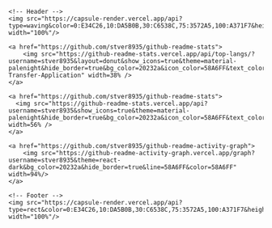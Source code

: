     <!-- Header -->
    <img src="https://capsule-render.vercel.app/api?type=waving&color=0:E34C26,10:DA5B0B,30:C6538C,75:3572A5,100:A371F7&height=100&section=header&text=&fontSize=0" width="100%"/>

    <a href="https://github.com/stver8935/github-readme-stats">
        <img src="https://github-readme-stats.vercel.app/api/top-langs/?username=stver8935&layout=donut&show_icons=true&theme=material-palenight&hide_border=true&bg_color=20232a&icon_color=58A6FF&text_color=fff&title_color=58A6FF&count_private=true&exclude_repo=Face-Transfer-Application" width=38% />
    </a>
    
    <a href="https://github.com/stver8935/github-readme-stats">
      <img src="https://github-readme-stats.vercel.app/api?username=stver8935&show_icons=true&theme=material-palenight&hide_border=true&bg_color=20232a&icon_color=58A6FF&text_color=fff&title_color=58A6FF&count_private=true" width=56% />
    </a>
    
    <a href="https://github.com/stver8935/github-readme-activity-graph">
        <img src="https://github-readme-activity-graph.vercel.app/graph?username=stver8935&theme=react-dark&bg_color=20232a&hide_border=true&line=58A6FF&color=58A6FF" width=94%/>
    </a>

    <!-- Footer -->
    <img src="https://capsule-render.vercel.app/api?type=rect&color=0:E34C26,10:DA5B0B,30:C6538C,75:3572A5,100:A371F7&height=40&section=footer&text=&fontSize=0" width="100%"/>

